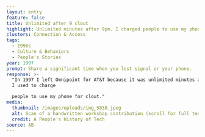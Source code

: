 ```yaml
---
layout: entry
feature: false
title: Unlimited after 9 clout
highlight: Unlimited minutes after 9pm. I charged people to use my phone for clout.
clusters: Connection & Access
tags:
  - 1990s
  - Culture & Behaviors
  - People's Stories
year: 1997
prompt: Share a significant time when you lost signal or your phone.
response: >-
  "In 1997 I left Omnipoint for AT&T because it was unlimited minutes after 9pm.
  I used to charge 

  people to use my phone for clout."
media:
  thumbnail: /images/uploads/img_5838.jpeg
  alt: Scan of a handwritten workshop contribution (scroll for full text)
  credit: A People's History of Tech
source: AB
---
```


